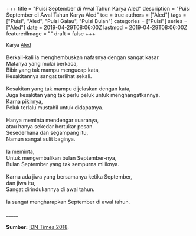 +++
title = "Puisi September di Awal Tahun Karya Aled"
description = "Puisi September di Awal Tahun Karya Aled"
toc = true
authors = ["Aled"]
tags = ["Puisi", "Aled", "Puisi Galau", "Puisi Bulan"]
categories = ["Puisi"]
series = ["Aled"]
date = 2019-04-29T08:06:00Z
lastmod = 2019-04-29T08:06:00Z
featuredImage = ""
draft = false
+++

<div style="text-align: justify;">
<div style="font-size: small;">Karya <a href="/authors/aled/" target="_blank">Aled</a></div><br />
Berkali-kali ia menghembuskan nafasnya dengan sangat kasar.<br />Matanya yang mulai berkaca,<br />Bibir yang tak mampu mengucap kata,<br />Kesakitannya sangat terlihat sekali.<br /><br />Kesakitan yang tak mampu dijelaskan dengan kata,<br />Juga kesakitan yang tak perlu peluk untuk menghangatkannya.<br />Karna pikirnya,<br />Peluk terlalu  mustahil untuk didapatnya.<br /><br />Hanya meminta mendengar suaranya,<br />atau hanya sekedar bertukar pesan.<br />Sesederhana dan segampang itu,<br />Namun sangat sulit baginya.<br /><br />Ia meminta,<br />Untuk mengembalikan bulan September-nya,<br />Bulan September yang tak sempurna miliknya.<br /><br />Karna ada jiwa yang bersamanya ketika September,<br />dan jiwa itu,<br />Sangat dirindukannya di awal tahun. <br /><br />Ia sangat mengharapkan September di awal tahun.<br /><br />
_____<br /><br />
<b>Sumber:</b> <a href="https://www.idntimes.com/fiction/poetry/dela-feriza/september-di-awal-tahun-c1c2/full" target="_blank">IDN Times 2018</a>.</div>
